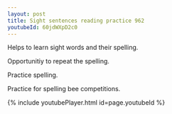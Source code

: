 ```yaml
---
layout: post
title: Sight sentences reading practice 962
youtubeId: 60jdWXpD2c0
---
```

 
 
Helps to learn sight words and their spelling.

Opportunitiy to repeat the spelling. 

Practice spelling. 
 
Practice for spelling bee competitions. 
 
{% include youtubePlayer.html id=page.youtubeId %}
 
 
